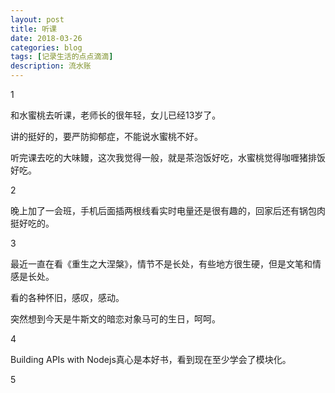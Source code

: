 ```yaml
---
layout: post
title: 听课
date: 2018-03-26
categories: blog
tags: [记录生活的点点滴滴]
description: 流水账
---
```


1

和水蜜桃去听课，老师长的很年轻，女儿已经13岁了。

讲的挺好的，要严防抑郁症，不能说水蜜桃不好。

听完课去吃的大味鳗，这次我觉得一般，就是茶泡饭好吃，水蜜桃觉得咖喱猪排饭好吃。

2

晚上加了一会班，手机后面插两根线看实时电量还是很有趣的，回家后还有锅包肉挺好吃的。

3

最近一直在看《重生之大涅槃》，情节不是长处，有些地方很生硬，但是文笔和情感是长处。

看的各种怀旧，感叹，感动。

突然想到今天是牛斯文的暗恋对象马可的生日，呵呵。

4

Building APIs with Nodejs真心是本好书，看到现在至少学会了模块化。

5











